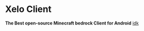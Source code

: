 # Xelo Client
**The Best open-source Minecraft bedrock Client for Android**
[idk](Untitled225_20250730201117.png)
